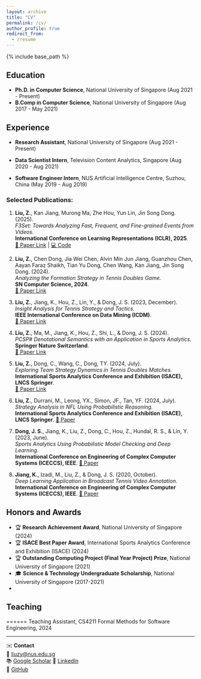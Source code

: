 ```yaml
---
layout: archive
title: "CV"
permalink: /cv/
author_profile: true
redirect_from:
  - /resume
---
```


{% include base_path %}

## Education
- **Ph.D. in Computer Science**, National University of Singapore (Aug 2021 - Present)
- **B.Comp in Computer Science**, National University of Singapore (Aug 2017 - May 2021)

## Experience
- **Research Assistant**, National University of Singapore (Aug 2021 - Present)

- **Data Scientist Intern**, Television Content Analytics, Singapore (Aug 2020 - Aug 2021)

- **Software Engineer Intern**, NUS Artificial Intelligence Centre, Suzhou, China (May 2019 - Aug 2019)

### Selected Publications:
1. **Liu, Z.**, Kan Jiang, Murong Ma, Zhe Hou, Yun Lin, Jin Song Dong. (2025).  
   _F3Set: Towards Analyzing Fast, Frequent, and Fine-grained Events from Videos._  
   **International Conference on Learning Representations (ICLR), 2025**.  
   [📄 Paper Link](https://openreview.net/pdf?id=vlg5WRKHxh) | [💻 Code](https://github.com/F3Set/F3Set/tree/main)  

2. **Liu, Z.**, Chen Dong, Jia Wei Chen, Alvin Min Jun Jiang, Guanzhou Chen, Aayan Faraz Shaikh, Tian Yu Dong, Chen Wang, Kan Jiang, Jin Song Dong. (2024).  
   _Analyzing the Formation Strategy in Tennis Doubles Game._  
   **SN Computer Science, 2024**.  
   [📄 Paper Link](https://link.springer.com/article/10.1007/s42979-024-03598-3)  

3. **Liu, Z.**, Jiang, K., Hou, Z., Lin, Y., & Dong, J. S. (2023, December).  
   _Insight Analysis for Tennis Strategy and Tactics._  
   **IEEE International Conference on Data Mining (ICDM)**.  
   [📄 Paper Link](https://www.depintel.com/papers/icdm2023.pdf)  

4. **Liu, Z.**, Ma, M., Jiang, K., Hou, Z., Shi, L., & Dong, J. S. (2024).  
   _PCSP# Denotational Semantics with an Application in Sports Analytics._  
   **Springer Nature Switzerland**.  
   [📄 Paper Link](https://zhehou.github.io/papers/PCSP-Denotational-Semantics-with-an-Application-in-Sports-Analytics.pdf)  

5. **Liu, Z.**, Dong, C., Wang, C., Dong, TY. (2024, July).  
   _Exploring Team Strategy Dynamics in Tennis Doubles Matches._  
   **International Sports Analytics Conference and Exhibition (ISACE), LNCS Springer**.  
   [📄 Paper Link](https://link.springer.com/chapter/10.1007/978-3-031-69073-0_9)  

6. **Liu, Z.**, Durrani, M., Leong, YX., Simon, JF., Tan, YF. (2024, July).  
   _Strategy Analysis in NFL Using Probabilistic Reasoning._  
   **International Sports Analytics Conference and Exhibition (ISACE), LNCS Springer**. [📄 Paper](https://link.springer.com/chapter/10.1007/978-3-031-69073-0_10)  

7. **Dong, J. S.**, Jiang, K., Liu, Z., Dong, C., Hou, Z., Hundal, R. S., & Lin, Y. (2023, June).  
   _Sports Analytics Using Probabilistic Model Checking and Deep Learning._  
   **International Conference on Engineering of Complex Computer Systems (ICECCS), IEEE**. [📄 Paper](https://www.researchgate.net/profile/Zhe-Hou-5/publication/375844836_Sports_Analytics_Using_Probabilistic_Model_Checking_and_Deep_Learning/links/65cab6701e1ec12eff8a6c1d/Sports-Analytics-Using-Probabilistic-Model-Checking-and-Deep-Learning.pdf)  

8. **Jiang, K.**, Izadi, M., Liu, Z., & Dong, J. S. (2020, October).  
   _Deep Learning Application in Broadcast Tennis Video Annotation._  
   **International Conference on Engineering of Complex Computer Systems (ICECCS), IEEE**. [📄 Paper](https://ieeexplore.ieee.org/abstract/document/9376206/)  

## Honors and Awards
- 🏆 **Research Achievement Award**, National University of Singapore (2024)
- 🏆 **ISACE Best Paper Award**, International Sports Analytics Conference and Exhibition (ISACE) (2024)
- 🏆 **Outstanding Computing Project (Final Year Project) Prize**, National University of Singapore (2021)
- 🎓 **Science & Technology Undergraduate Scholarship**, National University of Singapore (2017-2021)
- 
## Teaching
======
Teaching Assistant, CS4211 Formal Methods for Software Engineering, 2024

---
✉️ **Contact**  
📧 liuzy@nus.edu.sg  
📚 [Google Scholar](https://scholar.google.com/citations?user=oAl6cMIAAAAJ&hl)
🔗 [LinkedIn](https://www.linkedin.com/in/zhaoyu-liu-960ab4179/)  
🐙 [GitHub](https://github.com/LZYAndy)
